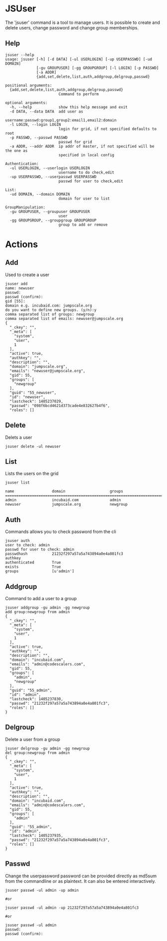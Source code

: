 JSUser
======

The 'jsuser' command is a tool to manage users. It is possible to create
and delete users, change password and change group memberships.

Help
----

~~~~ {.sourceCode .python}
jsuser --help
usage: jsuser [-h] [-d DATA] [-ul USERLOGIN] [-up USERPASSWD] [-ud DOMAIN]
              [-gu GROUPUSER] [-gg GROUPGROUP] [-l LOGIN] [-p PASSWD]
              [-a ADDR]
              {add,set,delete,list,auth,addgroup,delgroup,passwd}

positional arguments:
  {add,set,delete,list,auth,addgroup,delgroup,passwd}
                        Command to perform

optional arguments:
  -h, --help            show this help message and exit
  -d DATA, --data DATA  add user as
                        username:passwd:group1,group2:email1,email2:domain
  -l LOGIN, --login LOGIN
                        login for grid, if not specified defaults to root
  -p PASSWD, --passwd PASSWD
                        passwd for grid
  -a ADDR, --addr ADDR  ip addr of master, if not specified will be the one as
                        specified in local config

Authentication:
  -ul USERLOGIN, --userlogin USERLOGIN
                        username to do check,edit
  -up USERPASSWD, --userpasswd USERPASSWD
                        passwd for user to check,edit

List:
  -ud DOMAIN, --domain DOMAIN
                        domain for user to list

GroupManipulation:
  -gu GROUPUSER, --groupuser GROUPUSER
                        user
  -gg GROUPGROUP, --groupgroup GROUPGROUP
                        group to add or remove
~~~~

Actions
=======

Add
---

Used to create a user

~~~~ {.sourceCode .python}
jsuser add
name: newuser
passwd: 
passwd (confirm): 
gid [55]: 
domain e.g. incubaid.com: jumpscale.org
do you want to define new groups. (y/n):y
comma separated list of groups: newgroup
comma separated list of emails: newuser@jumpscale.org
{
  "_ckey": "", 
  "_meta": [
    "system", 
    "user", 
    1
  ], 
  "active": true, 
  "authkey": "", 
  "description": "", 
  "domain": "jumpscale.org", 
  "emails": "newuser@jumpscale.org", 
  "gid": 55, 
  "groups": [
    "newgroup"
  ], 
  "guid": "55_newuser", 
  "id": "newuser", 
  "lastcheck": 1405237029, 
  "passwd": "098f6bcd4621d373cade4e832627b4f6", 
  "roles": []
~~~~

Delete
------

Delets a user

~~~~ {.sourceCode .python}
jsuser delete -ul newuser
~~~~

List
----

Lists the users on the grid

~~~~ {.sourceCode .python}
jsuser list

name                 domain                    groups
================================================================================ 
admin                incubaid.com              admin
newuser              jumpscale.org             newgroup
~~~~

Auth
----

Commands allows you to check password from the cli

~~~~ {.sourceCode .python}
jsuser auth
user to check: admin
passwd for user to check: admin
passwdhash           21232f297a57a5a743894a0e4a801fc3
authkey              
authenticated        True
exists               True
groups               [u'admin']
~~~~

Addgroup
--------

Command to add a user to a group

~~~~ {.sourceCode .python}
jsuser addgroup -gu admin -gg newgroup
add group:newgroup from admin
{
  "_ckey": "", 
  "_meta": [
    "system", 
    "user", 
    1
  ], 
  "active": true, 
  "authkey": "", 
  "description": "", 
  "domain": "incubaid.com", 
  "emails": "admin@codescalers.com", 
  "gid": 55, 
  "groups": [
    "admin", 
    "newgroup"
  ], 
  "guid": "55_admin", 
  "id": "admin", 
  "lastcheck": 1405237830, 
  "passwd": "21232f297a57a5a743894a0e4a801fc3", 
  "roles": []
}
~~~~

Delgroup
--------

Delete a user from a group

~~~~ {.sourceCode .python}
jsuser delgroup -gu admin -gg newgroup
del group:newgroup from admin
{
  "_ckey": "", 
  "_meta": [
    "system", 
    "user", 
    1
  ], 
  "active": true, 
  "authkey": "", 
  "description": "", 
  "domain": "incubaid.com", 
  "emails": "admin@codescalers.com", 
  "gid": 55, 
  "groups": [
    "admin"
  ], 
  "guid": "55_admin", 
  "id": "admin", 
  "lastcheck": 1405237935, 
  "passwd": "21232f297a57a5a743894a0e4a801fc3", 
  "roles": []
}
~~~~

Passwd
------

Change the userpassword password can be provided directly as md5sum from
the commandline or as plaintext. It can also be entered interactively.

~~~~ {.sourceCode .python}
jsuser passwd -ul admin -up admin

#or

jsuser passwd -ul admin -up 21232f297a57a5a743894a0e4a801fc3

#or

jsuser passwd -ul admin
passwd: 
passwd (confirm):
~~~~
